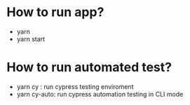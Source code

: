 # How to run app?
- yarn
- yarn start

# How to run automated test?
- yarn cy : run cypress testing enviroment 
- yarn cy-auto: run cypress automation testing in CLI mode

